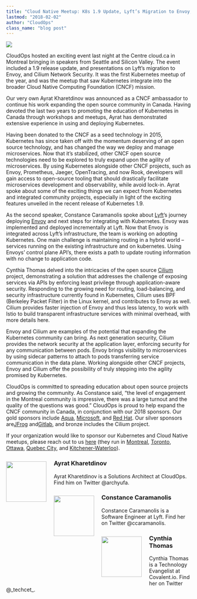 ```yaml
---
title: "Cloud Native Meetup: K8s 1.9 Update, Lyft’s Migration to Envoy, and Cilium Networking"
lastmod: "2018-02-02"
author: "CloudOps"
class_name: "blog post"
---
```


<img src="/images/blog/post/Cynthia.png" class="main-blog-image">

<p>CloudOps hosted an exciting event last night at the Centre cloud.ca in Montreal bringing in speakers from Seattle and Silicon Valley. The event included a 1.9 release update, and presentations on Lyft’s migration to Envoy, and Cilium Network Security. It was the first Kubernetes meetup of the year, and was the meetup that saw Kubernetes integrate into the broader Cloud Native Computing Foundation (CNCF) mission.</p>

<p>Our very own Ayrat Kharetdinov was announced as a CNCF ambassador to continue his work expanding the open source community in Canada. Having devoted the last two years to promoting the education of Kubernetes in Canada through workshops and meetups, Ayrat has demonstrated extensive experience in using and deploying Kubernetes.</p>

<p>Having been donated to the CNCF as a seed technology in 2015, Kubernetes has since taken off with the momentum deserving of an open source technology, and has changed the way we deploy and manage microservices. Now that it’s stabilized, other CNCF open source technologies need to be explored to truly expand upon the agility of microservices. By using Kubernetes alongside other CNCF projects, such as Envoy, Prometheus, Jaeger, OpenTracing, and now Rook, developers will gain access to open-source tooling that should drastically facilitate microservices development and observability, while avoid lock-in. Ayrat spoke about some of the exciting things we can expect from Kubernetes and integrated community projects, especially in light of the exciting features unveiled in the recent release of Kubernetes 1.9.</p>

<p>As the second speaker, Constance Caramanolis spoke about <a href="https://www.lyft.com/" target="_blank" rel="noopener noreferrer">Lyft</a>’s journey deploying <a href="https://www.envoyproxy.io/" target="_blank" rel="noopener noreferrer">Envoy</a> and next steps for integrating with Kubernetes. Envoy was implemented and deployed incrementally at Lyft. Now that Envoy is integrated across Lyft’s infrastructure, the team is working on adopting Kubernetes. One main challenge is maintaining routing in a hybrid world – services running on the existing infrastructure and on kubernetes. Using Envoys’ control plane API’s, there exists a path to update routing information with no change to application code.</p>

<p>Cynthia Thomas delved into the intricacies of the open source <a href="https://www.cilium.io/" target="_blank" rel="noopener noreferrer">Cilium</a> project, demonstrating a solution that addresses the challenge of exposing services via APIs by enforcing least privilege through application-aware security. Responding to the growing need for routing, load-balancing, and security infrastructure currently found in Kubernetes, Cilium uses BPF (Berkeley Packet Filter) in the Linux kernel, and contributes to Envoy as well. Cilium provides faster injection of Envoy and thus less latency, to work with Istio to build transparent infrastructure services with minimal overhead, with more details here.</p>

<p>Envoy and Cilium are examples of the potential that expanding the Kubernetes community can bring. As next generation security, Cilium provides the network security at the application layer, enforcing security for any communication between pods. Envoy brings visibility to microservices by using sidecar patterns to attach to pods transferring service communication in the data plane. Working alongside other CNCF projects, Envoy and Cilium offer the possibility of truly stepping into the agility promised by Kubernetes.</p>

<p>CloudOps is committed to spreading education about open source projects and growing the community. As Constance said, “the level of engagement in the Montreal community is impressive, there was a large turnout and the quality of the questions was good.” CloudOps is proud to help expand the CNCF community in Canada, in conjunction with our 2018 sponsors. Our gold sponsors include <a href="https://www.aquasec.com/ " target="_blank" rel="noopener noreferrer">Aqua</a>, <a href="https://www.microsoft.com/en-ca/" target="_blank" rel="noopener noreferrer">Microsoft</a>, and <a href="https://www.redhat.com/en" target="_blank" rel="noopener noreferrer">Red Hat</a>. Our silver sponsors are<a href="https://jfrog.com/" target="_blank" rel="noopener noreferrer">JFrog</a> and<a href="https://about.gitlab.com/" target="_blank" rel="noopener noreferrer">Gitlab</a>, and bronze includes the Cilium project.</p>

<p>If your organization would like to sponsor our Kubernetes and Cloud Native meetups, please reach out to us <a href="mailto:jsimon@cloudops.com" target="_blank" rel="noopener noreferrer">here</a> (they run in <a href="https://www.meetup.com/Kubernetes-Montreal/" target="_blank" rel="noopener noreferrer">Montreal</a>, <a href="https://www.meetup.com/Kubernetes-Toronto/" target="_blank" rel="noopener noreferrer">Toronto</a>, <a href="https://www.meetup.com/Kubernetes-Ottawa/" target="_blank" rel="noopener noreferrer">Ottawa</a>, <a href=" https://www.meetup.com/Kubernetes-Quebec/" target="_blank" rel="noopener noreferrer">Quebec City</a>, and <a href="https://www.meetup.com/Kubernetes-Kitchener-Waterloo/" target="_blank" rel="noopener noreferrer">Kitchener-Waterloo</a>).</p>

<h3><img style="width: 110px; float: left; margin: 5px 20px 20px 0;" class="size-full wp-image-749 alignleft" title="Ayrat Kharetdinov" src="/images/blog/post/Archie.jpg" alt="" width="110" height="110">Ayrat Kharetdinov</h3>

<p>Ayrat Kharetdinov is a Solutions Architect at CloudOps. Find him on Twitter @archyufa.</p>

<h3><img style="width: 110px; float: left; margin: 5px 20px 20px 0;" class="size-full wp-image-749 alignleft" title="Constance Caramanolis" src="/images/blog/post/Constance.jpg" alt="" width="110" height="110">Constance Caramanolis</h3>

<p>Constance Caramanolis is a Software Engineer at Lyft. Find her on Twitter @ccaramanolis.</p>

<h3><img style="width: 110px; float: left; margin: 5px 20px 20px 0;" class="size-full wp-image-749 alignleft" title="Cynthia Thomas" src="/images/blog/post/Cynthia-Thmas.jpg" alt="" width="110" height="110">Cynthia Thomas</h3>

<p>Cynthia Thomas is a Technology Evangelist at Covalent.io. Find her on Twitter @_techcet_.</p>

<div class="divider shortcode-divider"></div>